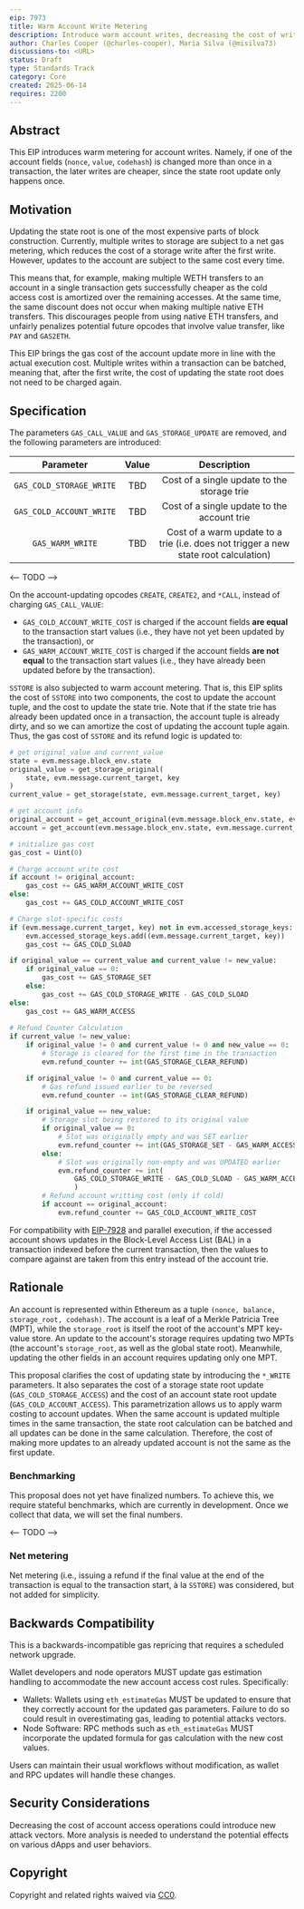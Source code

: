```yaml
---
eip: 7973
title: Warm Account Write Metering
description: Introduce warm account writes, decreasing the cost of writing to an account after the first write.
author: Charles Cooper (@charles-cooper), Maria Silva (@misilva73)
discussions-to: <URL>
status: Draft
type: Standards Track
category: Core
created: 2025-06-14
requires: 2200
---
```


## Abstract

This EIP introduces warm metering for account writes. Namely, if one of the account fields (`nonce`, `value`, `codehash`) is changed more than once in a transaction, the later writes are cheaper, since the state root update only happens once.

## Motivation

Updating the state root is one of the most expensive parts of block construction. Currently, multiple writes to storage are subject to a net gas metering, which reduces the cost of a storage write after the first write. However, updates to the account are subject to the same cost every time.

This means that, for example, making multiple WETH transfers to an account in a single transaction gets successfully cheaper as the cold access cost is amortized over the remaining accesses. At the same time, the same discount does not occur when making multiple native ETH transfers. This discourages people from using native ETH transfers, and unfairly penalizes potential future opcodes that involve value transfer, like `PAY` and `GAS2ETH`.

This EIP brings the gas cost of the account update more in line with the actual execution cost. Multiple writes within a transaction can be batched, meaning that, after the first write, the cost of updating the state root does not need to be charged again.

## Specification

The parameters `GAS_CALL_VALUE` and `GAS_STORAGE_UPDATE` are removed, and the following parameters are introduced:

| **Parameter** | **Value** | **Description** |
|:---:|:---:|:---:|
| `GAS_COLD_STORAGE_WRITE` | TBD | Cost of a single update to the storage trie |
| `GAS_COLD_ACCOUNT_WRITE` | TBD | Cost of a single update to the account trie |
| `GAS_WARM_WRITE` | TBD | Cost of a warm update to a trie (i.e. does not trigger a new state root calculation) |

<-- TODO -->

On the account-updating opcodes `CREATE`, `CREATE2`, and `*CALL`, instead of charging `GAS_CALL_VALUE`:

- `GAS_COLD_ACCOUNT_WRITE_COST` is charged if the account fields **are equal** to the transaction start values (i.e., they have not yet been updated by the transaction), or
- `GAS_WARM_ACCOUNT_WRITE_COST` is charged if the account fields **are not equal** to the transaction start values (i.e., they have already been updated before by the transaction).

`SSTORE` is also subjected to warm account metering. That is, this EIP splits the cost of `SSTORE` into two components, the cost to update the account tuple, and the cost to update the state trie. Note that if the state trie has already been updated once in a transaction, the account tuple is already dirty, and so we can amortize the cost of updating the account tuple again. Thus, the gas cost of `SSTORE` and its refund logic is updated to:

```python
# get original_value and current_value
state = evm.message.block_env.state
original_value = get_storage_original(
    state, evm.message.current_target, key
)
current_value = get_storage(state, evm.message.current_target, key)

# get account info
original_account = get_account_original(evm.message.block_env.state, evm.message.current_target)
account = get_account(evm.message.block_env.state, evm.message.current_target)

# initialize gas cost
gas_cost = Uint(0)

# Charge account write cost
if account != original_account:
    gas_cost += GAS_WARM_ACCOUNT_WRITE_COST
else:
    gas_cost += GAS_COLD_ACCOUNT_WRITE_COST

# Charge slot-specific costs
if (evm.message.current_target, key) not in evm.accessed_storage_keys:
    evm.accessed_storage_keys.add((evm.message.current_target, key))
    gas_cost += GAS_COLD_SLOAD

if original_value == current_value and current_value != new_value:
    if original_value == 0:
        gas_cost += GAS_STORAGE_SET
    else:
        gas_cost += GAS_COLD_STORAGE_WRITE - GAS_COLD_SLOAD
else:
    gas_cost += GAS_WARM_ACCESS
    
# Refund Counter Calculation
if current_value != new_value:
    if original_value != 0 and current_value != 0 and new_value == 0:
        # Storage is cleared for the first time in the transaction
        evm.refund_counter += int(GAS_STORAGE_CLEAR_REFUND)

    if original_value != 0 and current_value == 0:
        # Gas refund issued earlier to be reversed
        evm.refund_counter -= int(GAS_STORAGE_CLEAR_REFUND)

    if original_value == new_value:
        # Storage slot being restored to its original value
        if original_value == 0:
            # Slot was originally empty and was SET earlier
            evm.refund_counter += int(GAS_STORAGE_SET - GAS_WARM_ACCESS)
        else:
            # Slot was originally non-empty and was UPDATED earlier
            evm.refund_counter += int(
                GAS_COLD_STORAGE_WRITE - GAS_COLD_SLOAD - GAS_WARM_ACCESS
                )
        # Refund account writting cost (only if cold)
        if account == original_account:
            evm.refund_counter += GAS_COLD_ACCOUNT_WRITE_COST

```

For compatibility with [EIP-7928](eip-7928.md) and parallel execution, if the accessed account shows updates in the Block-Level Access List (BAL) in a transaction indexed before the current transaction, then the values to compare against are taken from this entry instead of the account trie.

## Rationale

An account is represented within Ethereum as a tuple `(nonce, balance, storage_root, codehash)`. The account is a leaf of a Merkle Patricia Tree (MPT), while the `storage_root` is itself the root of the account's MPT key-value store. An update to the account's storage requires updating two MPTs (the account's `storage_root`, as well as the global state root). Meanwhile, updating the other fields in an account requires updating only one MPT.

This proposal clarifies the cost of updating state by introducing the `*_WRITE` parameters. It also separates the cost of a storage state root update (`GAS_COLD_STORAGE_ACCESS`) and the cost of an account state root update (`GAS_COLD_ACCOUNT_ACCESS`). This parametrization allows us to apply warm costing to account updates. When the same account is updated multiple times in the same transaction, the state root calculation can be batched and all updates can be done in the same calculation. Therefore, the cost of making more updates to an already updated account is not the same as the first update.

### Benchmarking

This proposal does not yet have finalized numbers. To achieve this, we require stateful benchmarks, which are currently in development. Once we collect that data, we will set the final numbers.

<– TODO –>

### Net metering

Net metering (i.e., issuing a refund if the final value at the end of the transaction is equal to the transaction start, à la `SSTORE`) was considered, but not added for simplicity.

## Backwards Compatibility

This is a backwards-incompatible gas repricing that requires a scheduled network upgrade.

Wallet developers and node operators MUST update gas estimation handling to accommodate the new account access cost rules. Specifically:

- Wallets: Wallets using `eth_estimateGas` MUST be updated to ensure that they correctly account for the updated gas parameters. Failure to do so could result in overestimating gas, leading to potential attacks vectors.
- Node Software: RPC methods such as `eth_estimateGas` MUST incorporate the updated formula for gas calculation with the new cost values.

Users can maintain their usual workflows without modification, as wallet and RPC updates will handle these changes.

## Security Considerations

Decreasing the cost of account access operations could introduce new attack vectors. More analysis is needed to understand the potential effects on various dApps and user behaviors.

## Copyright

Copyright and related rights waived via [CC0](../LICENSE.md).
